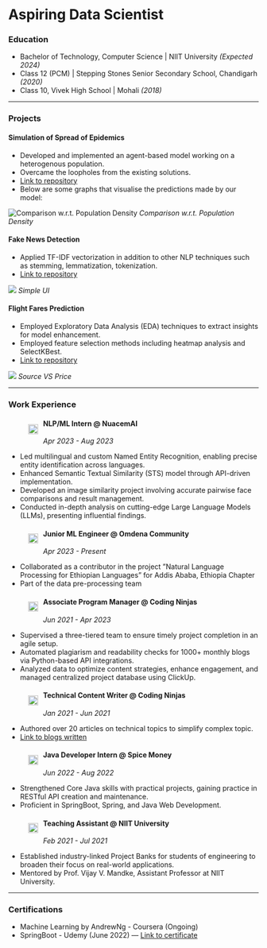 # Aspiring Data Scientist

### Education
- Bachelor of Technology, Computer Science | NIIT University *(Expected 2024)*
- Class 12 (PCM) |  Stepping Stones Senior Secondary School, Chandigarh *(2020)*
- Class 10, Vivek High School | Mohali *(2018)*
 

---

### Projects
#### Simulation of Spread of Epidemics
- Developed and implemented an agent-based model working on a heterogenous population.
- Overcame the loopholes from the existing solutions.
- [Link to repository](https://github.com/parthdacoder/Simulation_Of_Epidemic_Using_Agent-Based-Model/tree/main)
- Below are some graphs that visualise the predictions made by our model:

![Comparison w.r.t. Population Density](image_url)
*Comparison w.r.t. Population Density*

#### Fake News Detection
- Applied TF-IDF vectorization in addition to other NLP techniques such as stemming, lemmatization, tokenization.
- [Link to repository](https://github.com/khushisharma31/FakeNewsDetection)

![](image_url)
*Simple UI*


#### Flight Fares Prediction
- Employed Exploratory Data Analysis (EDA) techniques to extract insights for model enhancement. 
- Employed feature selection methods including heatmap analysis and SelectKBest.
- [Link to repository](https://github.com/parthdacoder/Simulation_Of_Epidemic_Using_Agent-Based-Model/tree/main)

![](image_url)
*Source VS Price*
  

---
### Work Experience
<figure style="float: left; margin-right: 10px;">
    <img src="nuacem.jpeg" alt="NuacemAI Logo" width="20">
</figure>

#### NLP/ML Intern @ NuacemAI
*Apr 2023 - Aug 2023*
- Led multilingual and custom Named Entity Recognition, enabling precise entity identification across languages. 
- Enhanced Semantic Textual Similarity (STS) model through API-driven implementation.
- Developed an image similarity project involving accurate pairwise face comparisons and result management.
- Conducted in-depth analysis on cutting-edge Large Language Models (LLMs), presenting influential findings.

<figure style="float: left; margin-right: 10px;">
    <img src="omdena.png" alt="Omdena Logo" width="20">
</figure>

#### Junior ML Engineer @ Omdena Community
*Apr 2023 - Present*
- Collaborated as a contributor in the project ”Natural Language Processing for Ethiopian Languages” for Addis Ababa, Ethiopia Chapter 
- Part of the data pre-processing team


<figure style="float: left; margin-right: 10px;">
    <img src="cn.jpeg" alt="CN Logo" width="20">
</figure>


#### Associate Program Manager @ Coding Ninjas
*Jun 2021 - Apr 2023*
- Supervised a three-tiered team to ensure timely project completion in an agile setup.
- Automated plagiarism and readability checks for 1000+ monthly blogs via Python-based API integrations.
- Analyzed data to optimize content strategies, enhance engagement, and managed centralized project database using ClickUp.

<figure style="float: left; margin-right: 10px;">
    <img src="cn.jpeg" alt="CN Logo" width="20">
</figure>

#### Technical Content Writer @ Coding Ninjas 
*Jan 2021 - Jun 2021*
- Authored over 20 articles on technical topics to simplify complex topic.
- [Link to blogs written](https://linktr.ee/khushisharma31)

<figure style="float: left; margin-right: 10px;">
    <img src="spicemoney.jpeg" alt="Spice Money Logo" width="20">
</figure>

#### Java Developer Intern @ Spice Money 
*Jun 2022 - Aug 2022*
- Strengthened Core Java skills with practical projects, gaining practice in RESTful API creation and maintenance.
- Proficient in SpringBoot, Spring, and Java Web Development.

<figure style="float: left; margin-right: 10px;">
    <img src="nu.png" alt="NIIT Logo" width="20">
</figure>

#### Teaching Assistant @ NIIT University
*Feb 2021 - Jul 2021*

- Established industry-linked Project Banks for students of engineering to broaden their focus on real-world
applications.
- Mentored by Prof. Vijay V. Mandke, Assistant Professor at NIIT University.


---

### Certifications
- Machine Learning by AndrewNg - Coursera (Ongoing) 
- SpringBoot - Udemy (June 2022) — [Link to certificate](https://www.udemy.com/certificate/UC-8dba34a7-bf52-42c6-a910-7f771463d2e4/)
